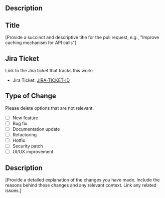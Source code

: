 ## Description

## Title

[Provide a succinct and descriptive title for the pull request, e.g., "Improve caching mechanism for API calls"]

## Jira Ticket

Link to the Jira ticket that tracks this work:

- Jira Ticket: [JIRA-TICKET-ID](https://your-jira-link)

## Type of Change

Please delete options that are not relevant.

- [ ] New feature
- [ ] Bug fix
- [ ] Documentation update
- [ ] Refactoring
- [ ] Hotfix
- [ ] Security patch
- [ ] UI/UX improvement

## Description
[Provide a detailed explanation of the changes you have made. Include the reasons behind these changes and any relevant context. Link any related issues.]


